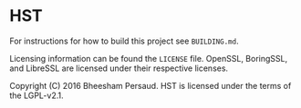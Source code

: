 HST
===

For instructions for how to build this project see `BUILDING.md`.

Licensing information can be found the `LICENSE` file.
OpenSSL, BoringSSL, and LibreSSL are licensed under their respective licenses.


Copyright (C) 2016 Bheesham Persaud. HST is licensed under the terms of the
LGPL-v2.1.
